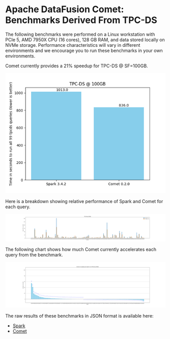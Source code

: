 <!--
Licensed to the Apache Software Foundation (ASF) under one
or more contributor license agreements.  See the NOTICE file
distributed with this work for additional information
regarding copyright ownership.  The ASF licenses this file
to you under the Apache License, Version 2.0 (the
"License"); you may not use this file except in compliance
with the License.  You may obtain a copy of the License at

  http://www.apache.org/licenses/LICENSE-2.0

Unless required by applicable law or agreed to in writing,
software distributed under the License is distributed on an
"AS IS" BASIS, WITHOUT WARRANTIES OR CONDITIONS OF ANY
KIND, either express or implied.  See the License for the
specific language governing permissions and limitations
under the License.
-->

# Apache DataFusion Comet: Benchmarks Derived From TPC-DS

The following benchmarks were performed on a Linux workstation with PCIe 5, AMD 7950X CPU (16 cores), 128 GB RAM, and
data stored locally on NVMe storage. Performance characteristics will vary in different environments and we encourage
you to run these benchmarks in your own environments.

Comet currently provides a 21% speedup for TPC-DS @ SF=100GB.

![](../../_static/images/benchmark-results/2024-08-23/tpcds_allqueries.png)

Here is a breakdown showing relative performance of Spark and Comet for each query.

![](../../_static/images/benchmark-results/2024-08-23/tpcds_queries_compare.png)

The following chart shows how much Comet currently accelerates each query from the benchmark.

![](../../_static/images/benchmark-results/2024-08-23/tpcds_queries_speedup_abs.png)

The raw results of these benchmarks in JSON format is available here:

- [Spark](./benchmark-results/2024-08-23/spark-tpcds.json)
- [Comet](./benchmark-results/2024-08-23/comet-tpcds.json)
